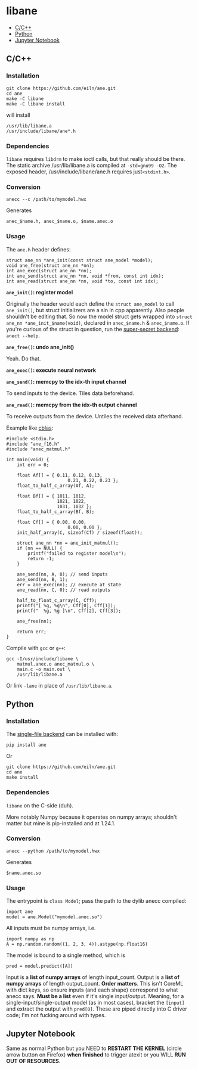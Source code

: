 

# libane

- [C/C++](#cc)
- [Python](#python)
- [Jupyter Notebook](#jupyter-notebook)



## C/C++

### Installation

	git clone https://github.com/eiln/ane.git
	cd ane
	make -C libane
	make -C libane install

will install

	/usr/lib/libane.a
	/usr/include/libane/ane*.h


### Dependencies

`libane` requires `libdrm` to make ioctl calls, but that really should be there.
The static archive /usr/lib/libane.a is compiled at `-std=gnu99 -O2`.
The exposed header, /usr/include/libane/ane.h requires just`<stdint.h>`.


### Conversion

	anecc --c /path/to/mymodel.hwx

Generates

	anec_$name.h, anec_$name.o, $name.anec.o


### Usage

The `ane.h` header defines:

	struct ane_nn *ane_init(const struct ane_model *model);
	void ane_free(struct ane_nn *nn);
	int ane_exec(struct ane_nn *nn);
	int ane_send(struct ane_nn *nn, void *from, const int idx);
	int ane_read(struct ane_nn *nn, void *to, const int idx);


**`ane_init()`: register model**

Originally the header would each define the `struct ane_model`
to call `ane_init()`, but struct initializers are a sin in cpp apparently.
Also people shouldn't be editing that.
So now the model struct gets wrapped into
`struct ane_nn *ane_init_$name(void)`,
declared in `anec_$name.h` & `anec_$name.o`.
If you're curious of the struct in question,
run the [super-secret backend](https://github.com/eiln/anecc/tree/main/anect/anect):
`anect --help`.


**`ane_free()`: undo ane_init()**

Yeah. Do that.


**`ane_exec()`: execute neural network**

**`ane_send()`: memcpy to the idx-th input channel**

To send inputs to the device. Tiles data beforehand.

**`ane_read()`: memcpy from the idx-th output channel**

To receive outputs from the device. Untiles the received data afterhand.


Example like [cblas](https://www.gnu.org/software/gsl/doc/html/cblas.html):


	#include <stdio.h>
	#include "ane_f16.h"
	#include "anec_matmul.h"

	int main(void) {
		int err = 0;

		float Af[] = { 0.11, 0.12, 0.13,
	                       0.21, 0.22, 0.23 };
		float_to_half_c_array(Af, A);

		float Bf[] = { 1011, 1012,
		               1021, 1022,
		               1031, 1032 };
		float_to_half_c_array(Bf, B);

		float Cf[] = { 0.00, 0.00,
	                       0.00, 0.00 };
		init_half_array(C, sizeof(Cf) / sizeof(float));

		struct ane_nn *nn = ane_init_matmul();
		if (nn == NULL) {
			printf("failed to register model\n");
			return -1;
		}

		ane_send(nn, A, 0); // send inputs
		ane_send(nn, B, 1);
		err = ane_exec(nn); // execute at state
		ane_read(nn, C, 0); // read outputs

		half_to_float_c_array(C, Cff);
		printf("[ %g, %g\n", Cff[0], Cff[1]);
		printf("  %g, %g ]\n", Cff[2], Cff[3]);

		ane_free(nn);

		return err;
	}


Compile with `gcc` or `g++`:

	gcc -I/usr/include/libane \
		matmul.anec.o anec_matmul.o \
		main.c -o main.out \
		/usr/lib/libane.a

Or link `-lane` in place of `/usr/lib/libane.a`.



## Python

### Installation

The [single-file backend](https://github.com/eiln/ane/blob/main/python/ane/__init__.py)
can be installed with:

	pip install ane

Or

	git clone https://github.com/eiln/ane.git
	cd ane
	make install


### Dependencies

`libane` on the C-side (duh).

More notably Numpy because it operates on numpy arrays;
shouldn't matter but mine is pip-installed and at 1.24.1.


### Conversion

	anecc --python /path/to/mymodel.hwx

Generates

	$name.anec.so


### Usage

The entrypoint is `class Model`;
pass the path to the dylib anecc compiled:

	import ane
	model = ane.Model("mymodel.anec.so")

All inputs must be numpy arrays, i.e.

	import numpy as np
	A = np.random.random((1, 2, 3, 4)).astype(np.float16)

The model is bound to a single method, which is

	pred = model.predict([A])

Input is a **list of numpy arrays** of length input_count.
Output is a **list of numpy arrays** of length output_count.
**Order matters**.
This isn't CoreML with dict keys, so 
ensure inputs (and each shape) correspond to what anecc says.
**Must be a list** even if it's single input/output.
Meaning, for a single-input/single-output model (as in most cases),
bracket the `[input]` and extract the output with `pred[0]`.
These are piped directly into C driver code;
I'm not fucking around with types.



## Jupyter Notebook

Same as normal Python
but you NEED to **RESTART THE KERNEL** (circle arrow button on Firefox)
**when finished** to trigger atexit or you WILL **RUN OUT OF RESOURCES**.

